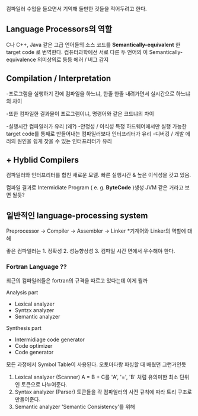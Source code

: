 


컴파일러 수업을 들으면서 기억해 둘만한 것들을 적어두려고 한다.

## Language Processors의 역할

C나 C++, Java 같은 고급 언어들의 소스 코드를
**Semantically-equivalent** 한 target code 로 번역한다. 
컴퓨터과학에선 서로 다른 두 언어의 이 Semantically-equivalence 의미상의로 동등
에러 / 버그 감지

## Compilation  /  Interpretation

 
-프로그램을 실행하기 전에 컴파일을 하느냐, 한줄 한줄 내려가면서 실시간으로 하느냐의 차이

-또한 컴파일한 결과물이 프로그램이냐, 명령어와 같은 코드냐의 차이

-실행시간 
	컴파일러가 유리 (왜?)
-안정성 / 이식성
	특정 하드웨어에서만 실행 가능한 target code를 통째로 만들어내는 컴파일러보다 인터프리터가 유리
-디버깅 / 개발
	에러의 원인을 쉽게 찾을 수 있는 인터프리터가 유리

## + Hyblid Compilers
컴파일러와 인터프리터를 합친 새로운 모델. 빠른 실행시간 & 높은 이식성을 갖고 있음.

컴파일 결과로 Intermidiate Program ( e. g. **ByteCode** )생성
JVM 같은 거라고 보면 될듯?

## 일반적인 language-processing system 

Preprocessor -> Compiler -> Assembler -> Linker
*기계어와 Linker의 역할에 대해

좋은 컴파일러는 1. 정확성 2. 성능향상성 3. 컴파일 시간 면에서 우수해야 한다.

### Fortran Language ??
최근의 컴파일러들은 fortran의 규격을 따르고 있다는데 이게 뭘까

 Analysis part
 
 - Lexical analyzer
 - Syntzx analyzer
 - Semantic analyzer

Synthesis part

 - Intermidiage code generator
 - Code optimizer
 - Code generator

모든 과정에서 Symbol Table이 사용된다. 오토마타랑 파싱할 때 배웠던 그런거인듯

1. Lexical analyzer (Scanner)
	A = B + C를 'A', '=', 'B' 처럼 유의미한 최소 단위인 토큰으로 나누어준다.
2. Syntax analyzer (Parser)
	토큰들을 각 컴파일러의 사전 규칙에 따라 트리 구조로 만들어준다.
3. Semantic analyzer
	'Semantic Consistency'를 위해 
 





 


	
<!--stackedit_data:
eyJoaXN0b3J5IjpbLTE0MTk4MjA2MTksMjY4NTE0MTkwLC0xNj
MzMTc3MDE2LC00MDM3ODczODMsLTE0MTY3ODMwNzBdfQ==
-->